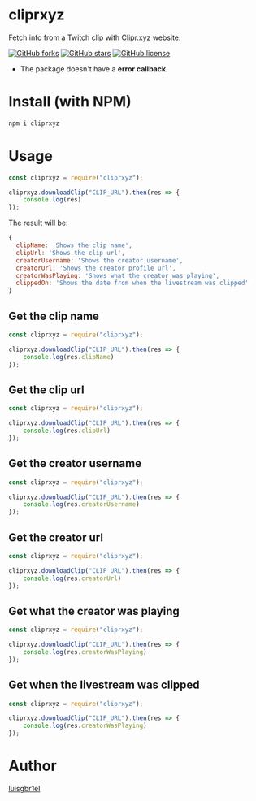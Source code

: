# cliprxyz
Fetch info from a Twitch clip with Clipr.xyz website.

<a href="https://github.com/luisgbr1el/cliprxyz/network"><img alt="GitHub forks" src="https://img.shields.io/github/forks/luisgbr1el/cliprxyz?style=flat-square"></a>
<a href="https://github.com/luisgbr1el/cliprxyz/stargazers"><img alt="GitHub stars" src="https://img.shields.io/github/stars/luisgbr1el/cliprxyz?style=flat-square"></a>
<a href="https://github.com/luisgbr1el/cliprxyz"><img alt="GitHub license" src="https://img.shields.io/github/license/luisgbr1el/cliprxyz?style=flat-square"></a>

- The package doesn't have a **error callback**.

# Install (with NPM)
```javascript
npm i cliprxyz
```

# Usage
```javascript
const cliprxyz = require("cliprxyz");

cliprxyz.downloadClip("CLIP_URL").then(res => {
    console.log(res)
});
```

The result will be:
```javascript
{
  clipName: 'Shows the clip name',
  clipUrl: 'Shows the clip url',
  creatorUsername: 'Shows the creator username',
  creatorUrl: 'Shows the creator profile url',
  creatorWasPlaying: 'Shows what the creator was playing',
  clippedOn: 'Shows the date from when the livestream was clipped'
}
```

## Get the clip name
```javascript
const cliprxyz = require("cliprxyz");

cliprxyz.downloadClip("CLIP_URL").then(res => {
    console.log(res.clipName)
});
```

## Get the clip url
```javascript
const cliprxyz = require("cliprxyz");

cliprxyz.downloadClip("CLIP_URL").then(res => {
    console.log(res.clipUrl)
});
```

## Get the creator username
```javascript
const cliprxyz = require("cliprxyz");

cliprxyz.downloadClip("CLIP_URL").then(res => {
    console.log(res.creatorUsername)
});
```

## Get the creator url
```javascript
const cliprxyz = require("cliprxyz");

cliprxyz.downloadClip("CLIP_URL").then(res => {
    console.log(res.creatorUrl)
});
```

## Get what the creator was playing
```javascript
const cliprxyz = require("cliprxyz");

cliprxyz.downloadClip("CLIP_URL").then(res => {
    console.log(res.creatorWasPlaying)
});
```

## Get when the livestream was clipped
```javascript
const cliprxyz = require("cliprxyz");

cliprxyz.downloadClip("CLIP_URL").then(res => {
    console.log(res.creatorWasPlaying)
});
```


# Author
<a href="https://github.com/luisgbr1el">luisgbr1el</a>
